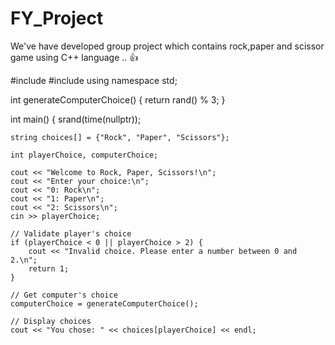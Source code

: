 # FY_Project
We've have developed group project which contains rock,paper and scissor game using C++ language .. 👍

#include <iostream>
#include <ctime>
using namespace std;

int generateComputerChoice() {
    return rand() % 3; 
}

int main() {
    srand(time(nullptr));
    
    string choices[] = {"Rock", "Paper", "Scissors"};

    int playerChoice, computerChoice;

    cout << "Welcome to Rock, Paper, Scissors!\n";
    cout << "Enter your choice:\n";
    cout << "0: Rock\n";
    cout << "1: Paper\n";
    cout << "2: Scissors\n";
    cin >> playerChoice;

    // Validate player's choice
    if (playerChoice < 0 || playerChoice > 2) {
        cout << "Invalid choice. Please enter a number between 0 and 2.\n";
        return 1;
    }

    // Get computer's choice
    computerChoice = generateComputerChoice();

    // Display choices
    cout << "You chose: " << choices[playerChoice] << endl;






